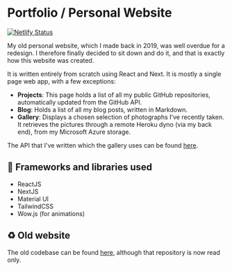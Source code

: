 # Portfolio / Personal Website

[![Netlify Status](https://api.netlify.com/api/v1/badges/3c332460-92fb-4831-b621-87b5bd677ddf/deploy-status)](https://app.netlify.com/sites/prutkowski-redesign/deploys)

My old personal website, which I made back in 2019, was well overdue for a redesign. I therefore finally decided to sit down and do it, and that is exactly how this website was created.

It is written entirely from scratch using React and Next. It is mostly a single page web app, with a few exceptions:

- **Projects**: This page holds a list of all my public GitHub repositories, automatically updated from the GitHub API.
- **Blog**: Holds a list of all my blog posts, written in Markdown.
- **Gallery**: Displays a chosen selection of photographs I've recently taken. It retrieves the pictures through a remote Heroku dyno (via my back end), from my Microsoft Azure storage.

The API that I've written which the gallery uses can be found [here](https://github.com/PiotrRut/prutkowski.tech-backend).

## :open_file_folder: Frameworks and libraries used

- ReactJS
- NextJS
- Material UI
- TailwindCSS
- Wow.js (for animations)

## :recycle: Old website

The old codebase can be found [here](https://github.com/PiotrRut/OLD-prutkowski.tech), although that repository is now read only.
